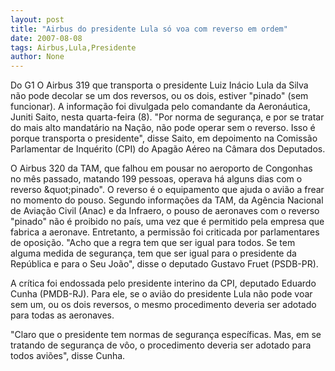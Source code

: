 ```yaml
---
layout: post
title: "Airbus do presidente Lula só voa com reverso em ordem"
date: 2007-08-08
tags: Airbus,Lula,Presidente
author: None
---
```

Do G1
O&nbsp;Airbus 319 que transporta o presidente Luiz In&aacute;cio Lula da Silva n&atilde;o pode decolar se um dos reversos, ou os dois, estiver &quot;pinado&quot; (sem funcionar). A informa&ccedil;&atilde;o foi 
divulgada pelo comandante da Aeron&aacute;utica, Juniti Saito, nesta quarta-feira (8). 
&quot;Por norma de seguran&ccedil;a, e por se tratar do mais alto mandat&aacute;rio na Na&ccedil;&atilde;o, n&atilde;o pode operar sem o reverso. Isso &eacute; porque transporta o presidente&quot;, disse Saito, em depoimento na Comiss&atilde;o Parlamentar de Inqu&eacute;rito (CPI) do Apag&atilde;o A&eacute;reo na C&acirc;mara dos Deputados. 

O Airbus 320 da TAM, que falhou em pousar no aeroporto de Congonhas no m&ecirc;s passado, matando 199 pessoas, operava h&aacute; alguns dias com o reverso \&quot;pinado&quot;. O reverso &eacute; o equipamento que ajuda o avi&atilde;o a frear no momento do pouso. 
Segundo informa&ccedil;&otilde;es da TAM, da Ag&ecirc;ncia Nacional de Avia&ccedil;&atilde;o Civil (Anac) e da Infraero, o pouso de aeronaves com o reverso &quot;pinado&quot; n&atilde;o &eacute; proibido no pa&iacute;s, uma vez que &eacute; permitido pela empresa que fabrica a aeronave. 
Entretanto, a permiss&atilde;o foi criticada por parlamentares de oposi&ccedil;&atilde;o. &quot;Acho que a regra tem que ser igual para todos. Se tem alguma medida de seguran&ccedil;a, tem que ser igual para o presidente da Rep&uacute;blica e para o Seu Jo&atilde;o&quot;, disse o deputado Gustavo Fruet (PSDB-PR). 

A cr&iacute;tica foi endossada pelo presidente interino da CPI, deputado Eduardo Cunha (PMDB-RJ). Para ele, se o avi&atilde;o do presidente Lula n&atilde;o pode voar sem um, ou os dois reversos, o mesmo procedimento deveria ser adotado para todas as aeronaves. 

&quot;Claro que o presidente tem normas de seguran&ccedil;a espec&iacute;ficas. Mas, em se tratando de seguran&ccedil;a de v&ocirc;o, o procedimento deveria ser adotado para todos avi&otilde;es&quot;, disse Cunha. 
